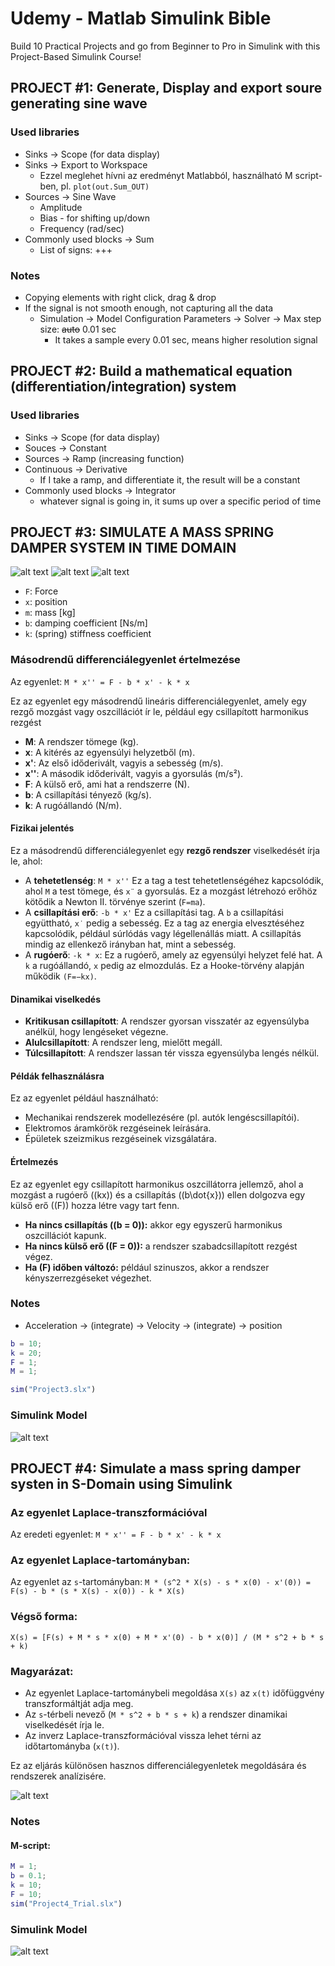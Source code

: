 # Udemy - Matlab Simulink Bible
Build 10 Practical Projects and go from Beginner to Pro in Simulink with this Project-Based Simulink Course!


## PROJECT #1: Generate, Display and export soure generating sine wave
### Used libraries
- Sinks → Scope (for data display)
- Sinks → Export to Workspace
  - Ezzel meglehet hívni az eredményt Matlabból, használható M script-ben, pl. `plot(out.Sum_OUT)`
- Sources → Sine Wave
  - Amplitude
  - Bias - for shifting up/down
  - Frequency (rad/sec)
- Commonly used blocks → Sum
  - List of signs: +++
### Notes
- Copying elements with right click, drag & drop
- If the signal is not smooth enough, not capturing all the data
  - Simulation → Model Configuration Parameters → Solver → Max step size: ~~auto~~ 0.01 sec
    - It takes a sample every 0.01 sec, means higher resolution signal

## PROJECT #2: Build a mathematical equation (differentiation/integration) system
### Used libraries
- Sinks → Scope (for data display)
- Souces → Constant
- Sources → Ramp (increasing function)
- Continuous → Derivative
  - If I take a ramp, and differentiate it, the result will be a constant
- Commonly used blocks → Integrator
  - whatever signal is going in, it sums up over a specific period of time


## PROJECT #3: SIMULATE A MASS SPRING DAMPER SYSTEM IN TIME DOMAIN
![alt text](images/image-1.png)
![alt text](images/image-2.png)
![alt text](images/image.png)
- `F`: Force
- `x`: position
- `m`: mass [kg]
- `b`: damping coefficient [Ns/m]
- `k`: (spring) stiffness coefficient


### Másodrendű differenciálegyenlet értelmezése

Az egyenlet: `M * x'' = F - b * x' - k * x`

Ez az egyenlet egy másodrendű lineáris differenciálegyenlet, amely egy rezgő mozgást vagy oszcillációt ír le, például egy csillapított harmonikus rezgést
- **M**: A rendszer tömege (kg).
- **x**: A kitérés az egyensúlyi helyzetből (m).
- **x'**: Az első időderivált, vagyis a sebesség (m/s).
- **x''**: A második időderivált, vagyis a gyorsulás (m/s²).
- **F**: A külső erő, ami hat a rendszerre (N).
- **b**: A csillapítási tényező (kg/s).
- **k**: A rugóállandó (N/m).

#### Fizikai jelentés
Ez a másodrendű differenciálegyenlet egy **rezgő rendszer** viselkedését írja le, ahol:
- A **tehetetlenség**: `M * x''` Ez a tag a test tehetetlenségéhez kapcsolódik, ahol 
`M` a test tömege, és `x¨` a gyorsulás. Ez a mozgást létrehozó erőhöz kötődik a Newton II. törvénye szerint (`F=ma`).
- A **csillapítási erő**: `-b * x'` Ez a csillapítási tag. A `b` a csillapítási együttható, `x˙`
  pedig a sebesség. Ez a tag az energia elvesztéséhez kapcsolódik, például súrlódás vagy légellenállás miatt. A csillapítás mindig az ellenkező irányban hat, mint a sebesség.
- A **rugóerő**: `-k * x`: Ez a rugóerő, amely az egyensúlyi helyzet felé hat. A `k` a rugóállandó, 
`x` pedig az elmozdulás. Ez a Hooke-törvény alapján működik `(F=−kx)`.

#### Dinamikai viselkedés
- **Kritikusan csillapított**: A rendszer gyorsan visszatér az egyensúlyba anélkül, hogy lengéseket végezne.
- **Alulcsillapított**: A rendszer leng, mielőtt megáll.
- **Túlcsillapított**: A rendszer lassan tér vissza egyensúlyba lengés nélkül.

#### Példák felhasználásra
Ez az egyenlet például használható:
- Mechanikai rendszerek modellezésére (pl. autók lengéscsillapítói).
- Elektromos áramkörök rezgéseinek leírására.
- Épületek szeizmikus rezgéseinek vizsgálatára.

#### Értelmezés
Ez az egyenlet egy csillapított harmonikus oszcillátorra jellemző, ahol a mozgást a rugóerő (\(kx\)) és a csillapítás (\(b\dot{x}\)) ellen dolgozva egy külső erő (\(F\)) hozza létre vagy tart fenn.

- **Ha nincs csillapítás (\(b = 0\)):** akkor egy egyszerű harmonikus oszcillációt kapunk.
- **Ha nincs külső erő (\(F = 0\)):** a rendszer szabadcsillapított rezgést végez.
- **Ha \(F\) időben változó:** például szinuszos, akkor a rendszer kényszerrezgéseket végezhet.

### Notes
- Acceleration → (integrate) → Velocity → (integrate) → position
```M script
b = 10;
k = 20;
F = 1;
M = 1;

sim("Project3.slx")
```

### Simulink Model
![alt text](images/image-4.png)

## PROJECT #4: Simulate a mass spring damper systen in S-Domain using Simulink
### Az egyenlet Laplace-transzformációval

Az eredeti egyenlet: `M * x'' = F - b * x' - k * x`

### Az egyenlet Laplace-tartományban:
Az egyenlet az `s`-tartományban: `M * (s^2 * X(s) - s * x(0) - x'(0)) = F(s) - b * (s * X(s) - x(0)) - k * X(s)`


### Végső forma:
`X(s) = [F(s) + M * s * x(0) + M * x'(0) - b * x(0)] / (M * s^2 + b * s + k)`


### Magyarázat:
- Az egyenlet Laplace-tartománybeli megoldása `X(s)` az `x(t)` időfüggvény transzformáltját adja meg.
- Az `s`-térbeli nevező (`M * s^2 + b * s + k`) a rendszer dinamikai viselkedését írja le.
- Az inverz Laplace-transzformációval vissza lehet térni az időtartományba (`x(t)`).

Ez az eljárás különösen hasznos differenciálegyenletek megoldására és rendszerek analízisére.

![alt text](images/image-5.png)

### Notes
#### M-script:
```M script
M = 1;
b = 0.1;
k = 10;
F = 10;
sim("Project4_Trial.slx")
```

### Simulink Model
![alt text](images/image-6.png)

